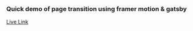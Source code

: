 ### Quick demo of page transition using framer motion & gatsby

[Live Link](https://paweljakubwojcik.github.io/transition-showoff-site/model/)
